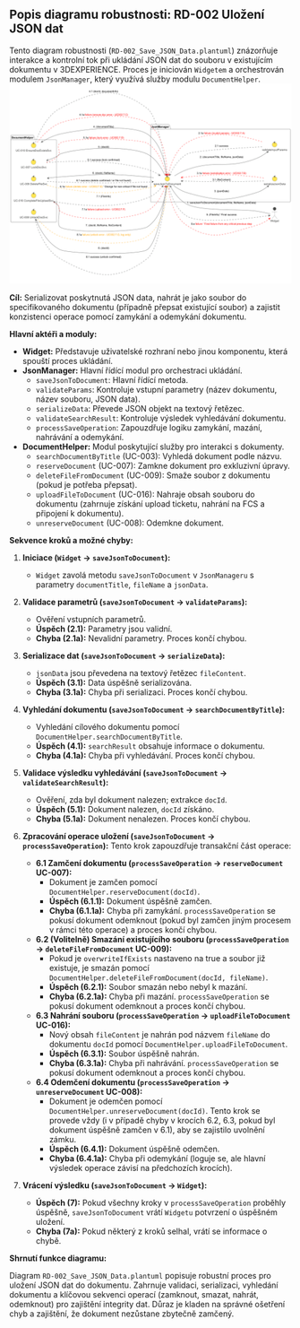 ## Popis diagramu robustnosti: RD-002 Uložení JSON dat

Tento diagram robustnosti (`RD-002_Save_JSON_Data.plantuml`) znázorňuje interakce a kontrolní tok při ukládání JSON dat do souboru v existujícím dokumentu v 3DEXPERIENCE. Proces je iniciován `Widgetem` a orchestrován modulem `JsonManager`, který využívá služby modulu `DocumentHelper`.
![alt text](../../../out/Docs/04-robustness/RD-002_Save_JSON_Data/RD-002_Save_JSON_Data.png)

**Cíl:** Serializovat poskytnutá JSON data, nahrát je jako soubor do specifikovaného dokumentu (případně přepsat existující soubor) a zajistit konzistenci operace pomocí zamykání a odemykání dokumentu.

**Hlavní aktéři a moduly:**

*   **Widget:** Představuje uživatelské rozhraní nebo jinou komponentu, která spouští proces ukládání.
*   **JsonManager:** Hlavní řídící modul pro orchestraci ukládání.
    *   `saveJsonToDocument`: Hlavní řídící metoda.
    *   `validateParams`: Kontroluje vstupní parametry (název dokumentu, název souboru, JSON data).
    *   `serializeData`: Převede JSON objekt na textový řetězec.
    *   `validateSearchResult`: Kontroluje výsledek vyhledávání dokumentu.
    *   `processSaveOperation`: Zapouzdřuje logiku zamykání, mazání, nahrávání a odemykání.
*   **DocumentHelper:** Modul poskytující služby pro interakci s dokumenty.
    *   `searchDocumentByTitle` (UC-003): Vyhledá dokument podle názvu.
    *   `reserveDocument` (UC-007): Zamkne dokument pro exkluzivní úpravy.
    *   `deleteFileFromDocument` (UC-009): Smaže soubor z dokumentu (pokud je potřeba přepsat).
    *   `uploadFileToDocument` (UC-016): Nahraje obsah souboru do dokumentu (zahrnuje získání upload ticketu, nahrání na FCS a připojení k dokumentu).
    *   `unreserveDocument` (UC-008): Odemkne dokument.

**Sekvence kroků a možné chyby:**

1.  **Iniciace (`Widget` -> `saveJsonToDocument`):**
    *   `Widget` zavolá metodu `saveJsonToDocument` v `JsonManageru` s parametry `documentTitle`, `fileName` a `jsonData`.

2.  **Validace parametrů (`saveJsonToDocument` -> `validateParams`):**
    *   Ověření vstupních parametrů.
    *   **Úspěch (2.1):** Parametry jsou validní.
    *   **Chyba (2.1a):** Nevalidní parametry. Proces končí chybou.

3.  **Serializace dat (`saveJsonToDocument` -> `serializeData`):**
    *   `jsonData` jsou převedena na textový řetězec `fileContent`.
    *   **Úspěch (3.1):** Data úspěšně serializována.
    *   **Chyba (3.1a):** Chyba při serializaci. Proces končí chybou.

4.  **Vyhledání dokumentu (`saveJsonToDocument` -> `searchDocumentByTitle`):**
    *   Vyhledání cílového dokumentu pomocí `DocumentHelper.searchDocumentByTitle`.
    *   **Úspěch (4.1):** `searchResult` obsahuje informace o dokumentu.
    *   **Chyba (4.1a):** Chyba při vyhledávání. Proces končí chybou.

5.  **Validace výsledku vyhledávání (`saveJsonToDocument` -> `validateSearchResult`):**
    *   Ověření, zda byl dokument nalezen; extrakce `docId`.
    *   **Úspěch (5.1):** Dokument nalezen, `docId` získáno.
    *   **Chyba (5.1a):** Dokument nenalezen. Proces končí chybou.

6.  **Zpracování operace uložení (`saveJsonToDocument` -> `processSaveOperation`):**
    Tento krok zapouzdřuje transakční část operace:
    *   **6.1 Zamčení dokumentu (`processSaveOperation` -> `reserveDocument` UC-007):**
        *   Dokument je zamčen pomocí `DocumentHelper.reserveDocument(docId)`.
        *   **Úspěch (6.1.1):** Dokument úspěšně zamčen.
        *   **Chyba (6.1.1a):** Chyba při zamykání. `processSaveOperation` se pokusí dokument odemknout (pokud byl zamčen jiným procesem v rámci této operace) a proces končí chybou.
    *   **6.2 (Volitelně) Smazání existujícího souboru (`processSaveOperation` -> `deleteFileFromDocument` UC-009):**
        *   Pokud je `overwriteIfExists` nastaveno na true a soubor již existuje, je smazán pomocí `DocumentHelper.deleteFileFromDocument(docId, fileName)`.
        *   **Úspěch (6.2.1):** Soubor smazán nebo nebyl k mazání.
        *   **Chyba (6.2.1a):** Chyba při mazání. `processSaveOperation` se pokusí dokument odemknout a proces končí chybou.
    *   **6.3 Nahrání souboru (`processSaveOperation` -> `uploadFileToDocument` UC-016):**
        *   Nový obsah `fileContent` je nahrán pod názvem `fileName` do dokumentu `docId` pomocí `DocumentHelper.uploadFileToDocument`.
        *   **Úspěch (6.3.1):** Soubor úspěšně nahrán.
        *   **Chyba (6.3.1a):** Chyba při nahrávání. `processSaveOperation` se pokusí dokument odemknout a proces končí chybou.
    *   **6.4 Odemčení dokumentu (`processSaveOperation` -> `unreserveDocument` UC-008):**
        *   Dokument je odemčen pomocí `DocumentHelper.unreserveDocument(docId)`. Tento krok se provede vždy (i v případě chyby v krocích 6.2, 6.3, pokud byl dokument úspěšně zamčen v 6.1), aby se zajistilo uvolnění zámku.
        *   **Úspěch (6.4.1):** Dokument úspěšně odemčen.
        *   **Chyba (6.4.1a):** Chyba při odemykání (loguje se, ale hlavní výsledek operace závisí na předchozích krocích).

7.  **Vrácení výsledku (`saveJsonToDocument` -> `Widget`):**
    *   **Úspěch (7):** Pokud všechny kroky v `processSaveOperation` proběhly úspěšně, `saveJsonToDocument` vrátí `Widgetu` potvrzení o úspěšném uložení.
    *   **Chyba (7a):** Pokud některý z kroků selhal, vrátí se informace o chybě.

**Shrnutí funkce diagramu:**

Diagram `RD-002_Save_JSON_Data.plantuml` popisuje robustní proces pro uložení JSON dat do dokumentu. Zahrnuje validaci, serializaci, vyhledání dokumentu a klíčovou sekvenci operací (zamknout, smazat, nahrát, odemknout) pro zajištění integrity dat. Důraz je kladen na správné ošetření chyb a zajištění, že dokument nezůstane zbytečně zamčený.
